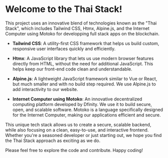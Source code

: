 # Welcome to the Thai Stack!

This project uses an innovative blend of technologies known as the "Thai Stack", which includes Tailwind CSS, Htmx, Alpine.js, and the Internet Computer using Motoko for developping full stack apps on the blockchain.

- **Tailwind CSS**: A utility-first CSS framework that helps us build custom, responsive user interfaces quickly and efficiently.

- **Htmx**: A JavaScript library that lets us use modern browser features directly from HTML, without the need for additional JavaScript. This helps keep our front-end code clean and understandable.

- **Alpine.js**: A lightweight JavaScript framework similar to Vue or React, but much smaller and with no build step required. We use Alpine.js to add interactivity to our website.

- **Internet Computer using Motoko**: An innovative decentralized computing platform developed by Dfinity. We use it to build secure, open, and scalable software. Motoko is a language specifically designed for the Internet Computer, making our applications efficient and secure.

This unique tech stack allows us to create a secure, scalable backend, while also focusing on a clean, easy-to-use, and interactive frontend. Whether you're a seasoned developer or just starting out, we hope you find the Thai Stack approach as exciting as we do.

Please feel free to explore the code and contribute. Happy coding!

